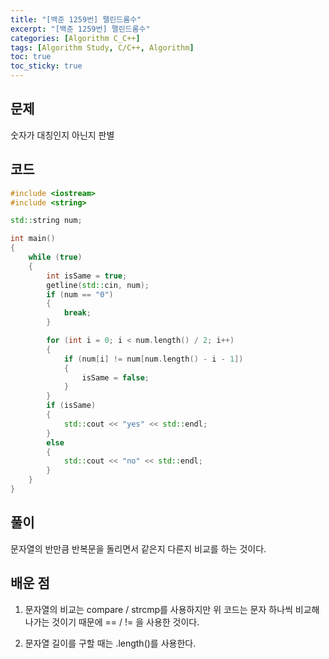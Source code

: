 ```yaml
---
title: "[백준 1259번] 팰린드롬수"
excerpt: "[백준 1259번] 팰린드롬수"
categories: [Algorithm C_C++]
tags: [Algorithm Study, C/C++, Algorithm]
toc: true
toc_sticky: true
---
```


## 문제

숫자가 대칭인지 아닌지 판별

## 코드

```cpp
#include <iostream>
#include <string>

std::string num;

int main()
{
    while (true)
    {
        int isSame = true;
        getline(std::cin, num);
        if (num == "0")
        {
            break;
        }

        for (int i = 0; i < num.length() / 2; i++)
        {
            if (num[i] != num[num.length() - i - 1])
            {
                isSame = false;
            }
        }
        if (isSame)
        {
            std::cout << "yes" << std::endl;
        }
        else
        {
            std::cout << "no" << std::endl;
        }
    }
}
```

## 풀이

문자열의 반만큼 반복문을 돌리면서 같은지 다른지 비교를 하는 것이다.

## 배운 점

1. 문자열의 비교는 compare / strcmp를 사용하지만 위 코드는 문자 하나씩 비교해나가는 것이기 때문에 == / != 을 사용한 것이다.

2. 문자열 길이를 구할 때는 .length()를 사용한다.
